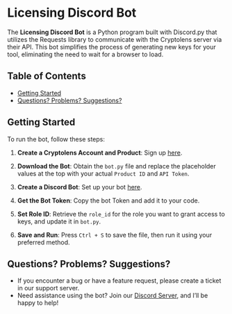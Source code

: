 # Licensing Discord Bot

The **Licensing Discord Bot** is a Python program built with Discord.py that utilizes the Requests library to communicate with the Cryptolens server via their API. This bot simplifies the process of generating new keys for your tool, eliminating the need to wait for a browser to load.

## Table of Contents

- [Getting Started](#getting-started)
- [Questions? Problems? Suggestions?](#questions-problems-suggestions)

## Getting Started

To run the bot, follow these steps:

1. **Create a Cryptolens Account and Product**: Sign up [here](https://cryptolens.io/).

2. **Download the Bot**: Obtain the `bot.py` file and replace the placeholder values at the top with your actual `Product ID` and `API Token`.

3. **Create a Discord Bot**: Set up your bot [here](https://discord.dev).

4. **Get the Bot Token**: Copy the bot Token and add it to your code.

5. **Set Role ID**: Retrieve the `role_id` for the role you want to grant access to keys, and update it in `bot.py`.

6. **Save and Run**: Press `Ctrl + S` to save the file, then run it using your preferred method.



## Questions? Problems? Suggestions?

- If you encounter a bug or have a feature request, please create a ticket in our support server.
- Need assistance using the bot? Join our [Discord Server](https://discord.gg/WqJ2jdBYnr), and I’ll be happy to help!
